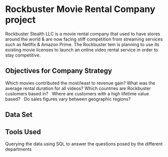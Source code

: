 # Rockbuster Movie Rental Company project

Rockbuster Stealth LLC is a movie rental company that used to have stores around the world & are now facing stiff competition from streaming services such as Netlfix & Amazon Prime.
The Rockbuster tem is planning to use its existing movie licenses to launch an online video rental service in order to stay competitive. 

## Objectives for Company Strategy 

 Which  movies  contributed  the  most/least  to  revenue  gain? 
 What  was  the  average  rental  duration  for  all  videos? 
 Which  countries  are  Rockbuster  customers  based  in?   
 Where  are  customers  with  a  high  lifetime  value  based?   
 Do  sales  figures  vary  between  geographic  regions?  


## Data Set 


## Tools Used 

Querying the data using SQL to answer the questions posed by the different departments 
